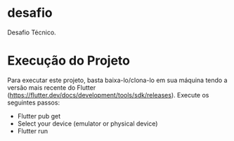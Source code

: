 # desafio

Desafio Técnico.

# Execução do Projeto

Para executar este projeto, basta baixa-lo/clona-lo em sua máquina tendo a versão mais recente do Flutter (https://flutter.dev/docs/development/tools/sdk/releases). Execute os seguintes passos:
 - Flutter pub get
 - Select your device (emulator or physical device)
 - Flutter run
